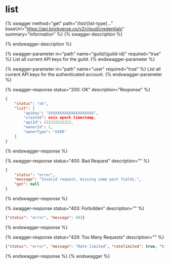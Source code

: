 # list

{% swagger method="get" path="/list/{list-type}..." baseUrl="https://api.brickverse.co/v2/cloud/credentials" summary="Information" %}
{% swagger-description %}

{% endswagger-description %}

{% swagger-parameter in="path" name="guild/{guild-id}" required="true" %}
List all current API keys for the guild.
{% endswagger-parameter %}

{% swagger-parameter in="path" name="user" required="true" %}
List all current API keys for the authenticated account.
{% endswagger-parameter %}

{% swagger-response status="200: OK" description="Response" %}
```json
{
    "status": "ok",
    "list": [
        "apiKey": "XXXXXXXXXXXXXXXXXXXX",
        "created": unix epoch timestamp,
        "apiId": 222222222222,
        "ownerId": 1,
        "ownerType": "USER"
    ]
}
```
{% endswagger-response %}

{% swagger-response status="400: Bad Request" description="" %}
```json
{
    "status": "error",
    "message": "Invalid request, missing some post fields.",
    "got": null
}
```
{% endswagger-response %}

{% swagger-response status="403: Forbidden" description="" %}
```json
{"status": "error", "message": 403}
```
{% endswagger-response %}

{% swagger-response status="429: Too Many Requests" description="" %}
```json
{"status": "error", "message": "Rate limited", "ratelimited": true, "time": "seconds_string"}
```
{% endswagger-response %}
{% endswagger %}
